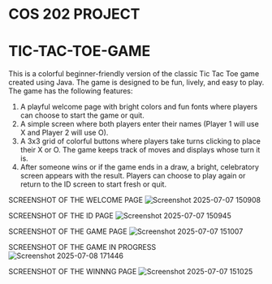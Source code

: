 # COS 202 PROJECT
# TIC-TAC-TOE-GAME

This is a colorful beginner-friendly version of the classic Tic Tac Toe game created using Java. The game is designed to be fun, lively, and easy to play.
The game has the following features:
1. A playful welcome page with bright colors and fun fonts where players can choose to start the game or quit.
2. A simple screen where both players enter their names (Player 1 will use X and Player 2 will use O).
3. A 3x3 grid of colorful buttons where players take turns clicking to place their X or O. The game keeps track of moves and displays whose turn it is.
4. After someone wins or if the game ends in a draw, a bright, celebratory screen appears with the result. Players can choose to play again or return to the ID screen to start fresh or quit.


SCREENSHOT OF THE WELCOME PAGE
![Screenshot 2025-07-07 150908](https://github.com/user-attachments/assets/dad6a183-5f1b-4c5b-96df-9e3bf1108325)



SCREENSHOT OF THE ID PAGE
![Screenshot 2025-07-07 150945](https://github.com/user-attachments/assets/06c6572d-c427-419a-ac75-c005dca5b55b)



SCREENSHOT OF THE GAME PAGE
![Screenshot 2025-07-07 151007](https://github.com/user-attachments/assets/5f8d3597-11a4-46de-995b-9fcf824d1a2e)



SCREENSHOT OF THE GAME IN PROGRESS
![Screenshot 2025-07-08 171446](https://github.com/user-attachments/assets/6a9058e6-6929-42bd-99d4-fe63e06d1e9b)



SCREENSHOT OF THE WINNNG PAGE
![Screenshot 2025-07-07 151025](https://github.com/user-attachments/assets/cb4758b3-3f24-4f13-b7a3-aecdabb0328a)

